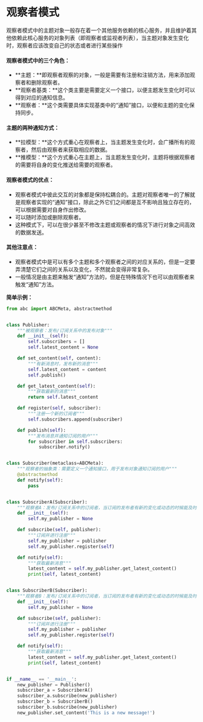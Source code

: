 # 观察者模式

观察者模式中的主题对象一般存在着一个其他服务依赖的核心服务，并且维护着其他依赖此核心服务的对象列表（即观察者或监视者列表），当主题对象发生变化时，观察者应该改变自己的状态或者进行某些操作



#### 观察者模式中的三个角色：

* **主题：**即观察者观察的对象，一般是需要有注册和注销方法，用来添加观察者和删除观察者。
* **观察者基类：**这个类主要是需要定义一个接口，以便主题发生变化时可以得到对应的通知信息。
* **观察者：**这个类需要具体实现基类中的“通知”接口，以便和主题的变化保持同步。



#### 主题的两种通知方式：

* **拉模型：**这个方式重心在观察者上，当主题发生变化时，会广播所有的观察者，然后由观察者来获取相应的数据。
* **推模型：**这个方式重心在主题上，当主题发生变化时，主题将根据观察者的需要将自身的变化推送给需要的观察者。



#### 观察者模式的优点：

* 观察者模式中彼此交互的对象都是保持松耦合的。主题对观察者唯一的了解就是观察者实现的“通知”接口，除此之外它们之间都是互不影响且独立存在的，可以根据需要对自身作出修改。
* 可以随时添加或删除观察者。
* 这种模式下，可以在很少甚至不修改主题或观察者的情况下进行对象之间高效的数据发送。



#### 其他注意点：

* 观察者模式中是可以有多个主题和多个观察者之间的对应关系的，但是一定要弄清楚它们之间的关系以及变化，不然就会变得非常复杂。
* 一般情况是由主题来触发“通知”方法的，但是在特殊情况下也可以由观察者来触发“通知”方法。



**简单示例：**

```py
from abc import ABCMeta, abstractmethod


class Publisher:
    """被观察者：发布/订阅关系中的发布对象"""
    def __init__(self):
        self.subscribers = []
        self.latest_content = None

    def set_content(self, content):
        """有新消息时，发布新的消息"""
        self.latest_content = content
        self.publish()

    def get_latest_content(self):
        """获取最新的消息"""
        return self.latest_content

    def register(self, subscriber):
        """注册一个新的订阅者"""
        self.subscribers.append(subscriber)

    def publish(self):
        """发布消息并通知订阅的用户"""
        for subscriber in self.subscribers:
            subscriber.notify()


class Subscriber(metaclass=ABCMeta):
    """观察者的抽象类：需要定义一个通知接口，用于发布对象通知订阅的用户"""
    @abstractmethod
    def notify(self):
        pass


class SubscriberA(Subscriber):
    """观察者A：发布/订阅关系中的订阅者，当订阅的发布者有新的变化或动态的时候能及时收到通知"""
    def __init__(self):
        self.my_publisher = None

    def subscribe(self, publisher):
        """订阅并进行注册"""
        self.my_publisher = publisher
        self.my_publisher.register(self)

    def notify(self):
        """获取最新消息"""
        latest_content = self.my_publisher.get_latest_content()
        print(self, latest_content)


class SubscriberB(Subscriber):
    """观察者B：发布/订阅关系中的订阅者，当订阅的发布者有新的变化或动态的时候能及时收到通知"""
    def __init__(self):
        self.my_publisher = None

    def subscribe(self, publisher):
        """订阅并进行注册"""
        self.my_publisher = publisher
        self.my_publisher.register(self)

    def notify(self):
        """获取最新消息"""
        latest_content = self.my_publisher.get_latest_content()
        print(self, latest_content)


if __name__ == '__main__':
    new_publisher = Publisher()
    subscriber_a = SubscriberA()
    subscriber_a.subscribe(new_publisher)
    subscriber_b = SubscriberB()
    subscriber_b.subscribe(new_publisher)
    new_publisher.set_content('This is a new message!')
```



